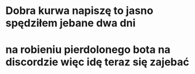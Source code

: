 # Dobra kurwa napiszę to jasno spędziłem jebane dwa dni
# na robieniu pierdolonego bota na discordzie więc idę teraz się zajebać